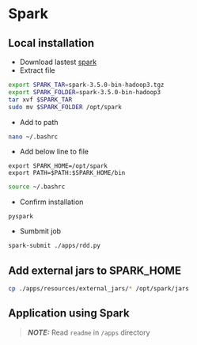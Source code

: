 # Spark

## Local installation
- Download lastest [spark](https://www.apache.org/dyn/closer.lua/spark/spark-3.5.0/spark-3.5.0-bin-hadoop3.tgz)
- Extract file
``` sh
export SPARK_TAR=spark-3.5.0-bin-hadoop3.tgz
export SPARK_FOLDER=spark-3.5.0-bin-hadoop3
tar xvf $SPARK_TAR
sudo mv $SPARK_FOLDER /opt/spark
```
- Add to path

```sh
nano ~/.bashrc
```

- Add below line to file

```
export SPARK_HOME=/opt/spark
export PATH=$PATH:$SPARK_HOME/bin
```

```sh
source ~/.bashrc
```

- Confirm installation
```
pyspark
```

- Sumbmit job
```sh
spark-submit ./apps/rdd.py
```

## Add external jars to SPARK_HOME

``` sh
cp ./apps/resources/external_jars/* /opt/spark/jars
```

## Application using Spark

> **_NOTE:_** Read `readme` in `/apps` directory